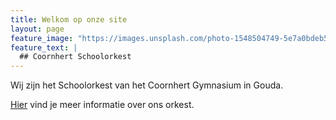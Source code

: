```yaml
---
title: Welkom op onze site
layout: page
feature_image: "https://images.unsplash.com/photo-1548504749-5e7a0bdeb564?ixlib=rb-1.2.1&ixid=eyJhcHBfaWQiOjEyMDd9&auto=format&fit=crop&w=1600&q=80"
feature_text: |
  ## Coornhert Schoolorkest
---
```


Wij zijn het Schoolorkest van het Coornhert Gymnasium in Gouda.

<a href="https://coornhertschoolorkest-example.netlify.com/about/">Hier</a> vind je meer informatie over ons orkest.

<link rel="shortcut icon" href="http://example.com/favicon.ico" />
